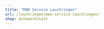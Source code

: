 ```yaml
---
title: "MAN Service Lauchringen"
url: /lauchringen/man-service-lauchringen/
shop: Autowerkstatt
---
```

